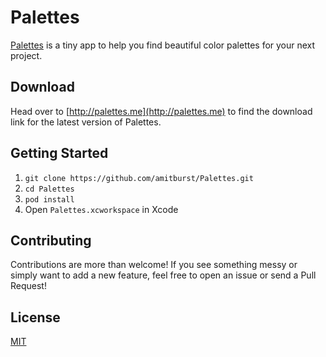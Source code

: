 # Palettes

[Palettes](http://palettes.me) is a tiny app to help you find beautiful color palettes for your next project.

## Download

Head over to [http://palettes.me](http://palettes.me) to find the download link for the latest version of Palettes.

## Getting Started

1. `git clone https://github.com/amitburst/Palettes.git`
2. `cd Palettes`
3. `pod install`
4. Open `Palettes.xcworkspace` in Xcode

## Contributing

Contributions are more than welcome! If you see something messy or simply want to add a new feature, feel free to open an issue or send a Pull Request!

## License

[MIT](LICENSE)
